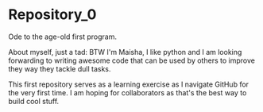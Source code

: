 # Repository_0
Ode to the age-old first program. 

About myself, just a tad:
BTW I'm Maisha, I like python and I am looking forwarding to writing awesome code that can be used by others to improve they way they tackle dull tasks. 

This first repository serves as a learning exercise as I navigate GitHub for the very first time. I am hoping for collaborators as that's the best way to build cool stuff.  
